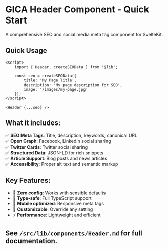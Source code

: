 # GICA Header Component - Quick Start

A comprehensive SEO and social media meta tag component for SvelteKit.

## Quick Usage

```svelte
<script>
	import { Header, createSEOData } from '$lib';

	const seo = createSEOData({
		title: 'My Page Title',
		description: 'My page description for SEO',
		image: '/images/my-page.jpg'
	});
</script>

<Header {...seo} />
```

## What it includes:

✅ **SEO Meta Tags**: Title, description, keywords, canonical URL  
✅ **Open Graph**: Facebook, LinkedIn social sharing  
✅ **Twitter Cards**: Twitter social sharing  
✅ **Structured Data**: JSON-LD for rich snippets  
✅ **Article Support**: Blog posts and news articles  
✅ **Accessibility**: Proper alt text and semantic markup

## Key Features:

- 🚀 **Zero config**: Works with sensible defaults
- 🎯 **Type-safe**: Full TypeScript support
- 📱 **Mobile optimized**: Responsive meta tags
- 🔧 **Customizable**: Override any setting
- ⚡ **Performance**: Lightweight and efficient

## See `/src/lib/components/Header.md` for full documentation.
